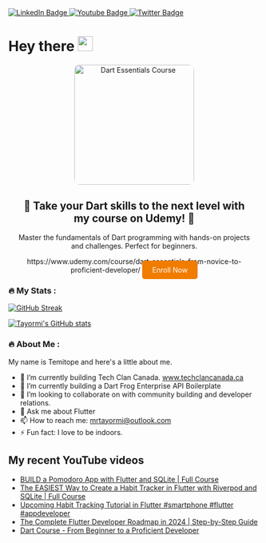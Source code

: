 <div id="badges">
  <a href="https://www.linkedin.com/in/tayormi/">
    <img src="https://img.shields.io/badge/LinkedIn-blue?style=for-the-badge&logo=linkedin&logoColor=white" alt="LinkedIn Badge"/>
  </a>
  <a href="https://www.youtube.com/temicodes">
    <img src="https://img.shields.io/badge/YouTube-red?style=for-the-badge&logo=youtube&logoColor=white" alt="Youtube Badge"/>
  </a>
  <a href="https://twitter.com/olu_tayormi">
    <img src="https://img.shields.io/badge/Twitter-blue?style=for-the-badge&logo=twitter&logoColor=white" alt="Twitter Badge"/>
  </a>
</div>

<h1>
  Hey there
  <img src="https://media.giphy.com/media/hvRJCLFzcasrR4ia7z/giphy.gif" width="30px"/>
</h1>

<!-- Udemy Course Advert -->
<div align="center" style="margin: 20px;">
  <a href="https://www.udemy.com/course/dart-essentials-from-novice-to-proficient-developer">
    <img src="https://img-c.udemycdn.com/course/200_H/6104785_8bc7_4.jpg" alt="Dart Essentials Course" style="border-radius: 10px; width: 240px;"/>
  </a>
  <h2>🚀 Take your Dart skills to the next level with my course on Udemy! 🚀</h2>
  <p>Master the fundamentals of Dart programming with hands-on projects and challenges. Perfect for beginners.</p>
  https://www.udemy.com/course/dart-essentials-from-novice-to-proficient-developer/
  <a href="[https://www.udemy.com/course/dart-essentials-from-novice-to-proficient-developer](https://www.udemy.com/course/dart-essentials-from-novice-to-proficient-developer/)" style="background-color: #f07c00; color: white; padding: 10px 20px; text-decoration: none; border-radius: 5px;">Enroll Now</a>
</div>

### :fire: My Stats :
[![GitHub Streak](http://github-readme-streak-stats.herokuapp.com?user=tayormi&theme=dark&hide_border=true)](https://git.io/streak-stats)

[![Tayormi's GitHub stats](https://github-readme-stats.vercel.app/api?username=tayormi&count_private=true&theme=radical&hide_border=true)](https://github.com/anuraghazra/github-readme-stats)

### :fire: About Me :
My name is Temitope and here's a little about me.

- 🔭 I’m currently building Tech Clan Canada. www.techclancanada.ca
- 🌱 I’m currently building a Dart Frog Enterprise API Boilerplate
- 👯 I’m looking to collaborate on with community building and developer relations.
- 💬 Ask me about Flutter
- 📫 How to reach me: mrtayormi@outlook.com
- ⚡ Fun fact: I love to be indoors.

## My recent YouTube videos
<!-- BLOG-POST-LIST:START -->
- [BUILD a Pomodoro App with Flutter and SQLite | Full Course](https://www.youtube.com/watch?v=I2PSCjAR1RY)
- [The EASIEST Way to Create a Habit Tracker in Flutter with Riverpod and SQLite | Full Course](https://www.youtube.com/watch?v=t3CF4i902I8)
- [Upcoming Habit Tracking Tutorial in Flutter #smartphone #flutter #appdeveloper](https://www.youtube.com/watch?v=9EK1u1S1wac)
- [The Complete Flutter Developer Roadmap in 2024 | Step-by-Step Guide](https://www.youtube.com/watch?v=S8ov-d2IjqI)
- [Dart Course - From Beginner to a Proficient Developer](https://www.youtube.com/watch?v=adscr0YK-wQ)
<!-- BLOG-POST-LIST:END -->
